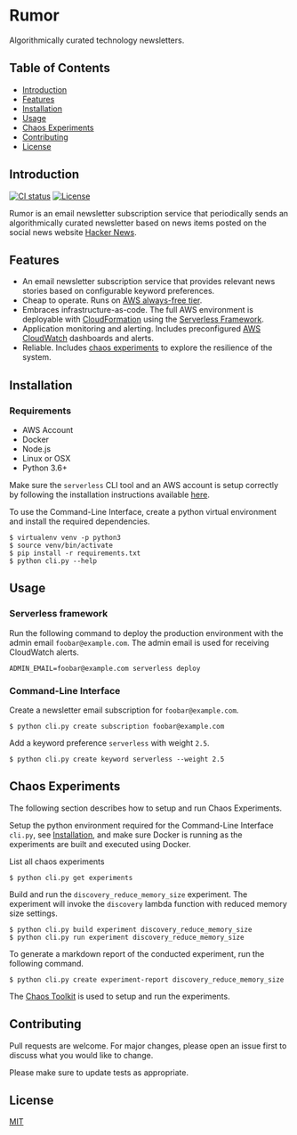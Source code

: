 # Rumor
Algorithmically curated technology newsletters.

## Table of Contents
- [Introduction](#introduction)
- [Features](#features)
- [Installation](#installation)
- [Usage](#usage)
- [Chaos Experiments](#chaos-experiments)
- [Contributing](#contributing)
- [License](#license)

## Introduction
[![CI status](https://travis-ci.com/SudoQ/rumor.svg?branch=master)](https://travis-ci.com/SudoQ/rumor)
[![License](https://img.shields.io/badge/license-MIT-blue.svg)](https://opensource.org/licenses/MIT)

Rumor is an email newsletter subscription service that periodically sends an algorithmically curated newsletter based on news items posted on the social news website [Hacker News](https://news.ycombinator.com/).

## Features
* An email newsletter subscription service that provides relevant news stories based on configurable keyword preferences.
* Cheap to operate. Runs on [AWS always-free tier](https://aws.amazon.com/free/?awsf.Free%20Tier%20Types=categories%23alwaysfree).
* Embraces infrastructure-as-code. The full AWS environment is deployable with [CloudFormation](https://aws.amazon.com/cloudformation/) using the [Serverless Framework](https://serverless.com/).
* Application monitoring and alerting. Includes preconfigured [AWS CloudWatch](https://aws.amazon.com/cloudwatch/) dashboards and alerts.
* Reliable. Includes [chaos experiments](https://principlesofchaos.org/) to explore the resilience of the system.

## Installation

### Requirements
* AWS Account
* Docker
* Node.js
* Linux or OSX
* Python 3.6+

Make sure the `serverless` CLI tool and an AWS account is setup correctly by following the installation instructions available [here](https://serverless.com/framework/docs/providers/aws/guide/installation/).

To use the Command-Line Interface, create a python virtual environment and install the required dependencies.
```
$ virtualenv venv -p python3
$ source venv/bin/activate
$ pip install -r requirements.txt
$ python cli.py --help
```

## Usage
### Serverless framework
Run the following command to deploy the production environment with the admin email `foobar@example.com`.
The admin email is used for receiving CloudWatch alerts.
```
ADMIN_EMAIL=foobar@example.com serverless deploy
```

### Command-Line Interface

Create a newsletter email subscription for `foobar@example.com`.
```
$ python cli.py create subscription foobar@example.com
```

Add a keyword preference `serverless` with weight `2.5`.
```
$ python cli.py create keyword serverless --weight 2.5
```

## Chaos Experiments

The following section describes how to setup and run Chaos Experiments.

Setup the python environment required for the Command-Line Interface `cli.py`, see [Installation](#installation), and make sure Docker is running as the experiments are built and executed using Docker.

List all chaos experiments
```
$ python cli.py get experiments
```

Build and run the `discovery_reduce_memory_size` experiment. The experiment will invoke the `discovery` lambda function with reduced memory size settings.
```
$ python cli.py build experiment discovery_reduce_memory_size
$ python cli.py run experiment discovery_reduce_memory_size
```

To generate a markdown report of the conducted experiment, run the following command.
```
$ python cli.py create experiment-report discovery_reduce_memory_size
```

The [Chaos Toolkit](https://chaostoolkit.org/) is used to setup and run the experiments.

## Contributing
Pull requests are welcome. For major changes, please open an issue first to discuss what you would like to change.

Please make sure to update tests as appropriate.

## License
[MIT](https://choosealicense.com/licenses/mit/)

